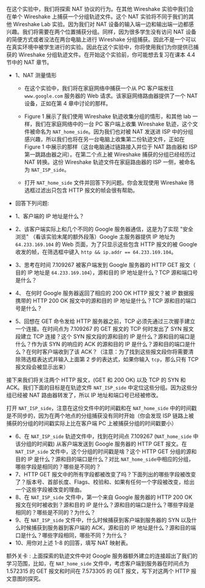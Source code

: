 在这个实验中，我们将探索 NAT 协议的行为。在其他 Wireshake 实验中我们会在单个 Wireshake 上捕获一个分组轨迹文件。这个 NAT 实验将不同于我们的其他 Wireshake Lab 实验。因为我们对 NAT 设备的输入端一边和输出端一边都感兴趣。我们将需要在两个位置捕获分组。同样，因为很多学生没有访问 NAT 设备的简便方式或者没法在两台电脑上进行 Wireshake 分组捕获。因此不是一个可以在真实环境中被学生进行的实验。因此在这个实验中，你将使用我们为你提供已捕获的 Wireshake 分组轨迹文件。在开始这个实验前，你可能想去复习在课本 4.4 节中的 NAT 章节。

* 1、NAT 测量情形
  * 在这个实验中，我们将在家庭网络中捕获一个从 PC 客户端发往 `www.google.com` 服务器的 Web 请求。该家庭网络路由器提供了一个 NAT 设备，正如在第 4 章中讨论的那样。
  * Figure 1 展示了我们使用 Wireshake 轨迹收集分组的情形，和其他 lab 一样，我们在家庭网络中的一台 PC 客户端上收集 Wireshake 轨迹，这个文件被命名为 `NAT_home_side`。因为我们也对被 NAT 发送进 ISP 中的分组感兴趣，所以我们也将在另一台电脑上收集第二份轨迹文件，正如在 Figure 1 中展示的那样（这台电脑通过链路接入并位于 NAT 路由器和 ISP 第一跳路由器之间）。在第二个点上被 Wireshake 捕获的分组已经经历过 NAT 转换。这份 Wireshake 轨迹文件在家庭路由器的 ISP 一侧，被命名为 `NAT_ISP_side`。
  
  * 打开 `NAT_home_side` 文件并回答下列问题。你会发现使用 Wireshake 筛选框过滤出只包含 HTTP 报文的帧会很有帮助。
  
* 回答下列问题:
* 1、客户端的 IP 地址是什么？

* 2、该客户端实际上和几个不同的 Google 服务器通信，这是为了实现 "安全浏览" （看该实验末尾的额外段落）Google 主服务器提供 IP 地址为 `64.233.169.104` 的 Web 页面，为了只显示这些包含 HTTP 报文的被 Google 收发的帧，在筛选框中键入 `http && ip.addr == 64.233.169.104`。

* 3、思考在时间 7.109267 被客户端发到 Google 服务器的 HTTP GET 报文（ 目的 IP 地址是 `64.233.169.104`），源和目的 IP 地址是什么？TCP 源和端口号是什么？

* 4、 在何时 Google 服务器返回了相应的 200 OK HTTP 报文？被 IP 数据报携带的 HTTP 200 OK 报文中的源和目的 IP 地址是什么？TCP 源和目的端口号是什么？ 
 
* 5、回想在 GET 命令发给 HTTP 服务器之前，TCP 必须先通过三次握手建立一个连接。在时间点为 7.109267 的 GET 报文的 TCP 何时发出了 SYN 报文段建立 TCP 连接？这个 SYN 报文段的源和目的 IP 是什么？源和目的端口是什么？作为该 SYN 的响应的 ACK 的源和目的 IP 是什么？源和目的端口是什么？在何时客户端收到了该 ACK？（注意：为了找到这些报文段你将需要清除筛选框表达式并输入上面第 2 步的表达式，如果你输入 `tcp`，那么只有 TCP 报文段会被显示出来）


接下来我们将关注两个 HTTP 报文，(GET 和 200 OK) 以及 TCP 的 SYN 和 ACK。我们下面的目标是在轨迹文件 `NAT_ISP_side` 中定位这些分组。因为这些分组已经被 NAT 路由器转发了，所以 IP 地址和端口号已经被修改。
  
打开 `NAT_ISP_side`，注意在这份文件中的时间戳和在 `NAT_home_side` 中的时间戳是不同步的，因为在两个地点的分组捕获没有同时开始（你会发现 ISP 链路上被捕获的分组的时间戳实际上比在客户端 PC 上被捕获分组的时间戳要小）

* 6、在 `NAT_ISP_side` 轨迹文件中，找到在时间点 7.109267 (`NAT_home_side` 中该分组的时间戳) 从客户端发送到 Google 服务器的 HTTP GET 报文。在 `NAT_ISP_side` 文件中，这个分组的时间戳是啥？这个 HTTP GET 分组的源和目的 IP 是什么？源和目的端口是什么？对比 `NAT_home_side`中相应的分组，哪些字段是相同的？哪些是不同的？
* 7、HTTP GET 报文中的所有字段都被改变了吗？下面列出的哪些字段被改变了？版本号、首部长度、Flags、校验和、如果有任何一个字段被改变，给出一个这些字段被改变的理由。
* 8、在 `NAT_ISP_side` 文件中，第一个来自 Google 服务器的 HTTP 200 OK 报文在何时被收到？源和目的 IP 是什么？源和目的端口是什么？哪些字段是相同的？哪些是不同的？为什么？
* 9、在 `NAT_ISP_side` 文件中，什么时候捕获到客户端到服务器的 SYN 以及什么时候捕获到服务器到客户端的 ACK，源和目的 IP 地址是什么？源和目的端口是什么？哪些字段相同，哪些不同？为什么？
* 10、用你对上述 1-8 的回答，填写 NAT 映射表。

额外关卡 : 上面探索的轨迹文件中对 Google 服务器额外建立的连接超出了我们的学习范围，比如，在 `NAT_home_side` 文件中，考虑客户端到服务器在时间点为 1.572315 的 GET 报文和时间在 7.573305 的 GET 报文，写下对这两个 HTTP 报文意图的探究。
  
  
  
  
  
  
  
  
  
  
  
  
  
  
  
  
  
  
  
  
  
  
  
  
  
  
  
